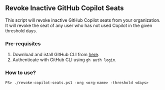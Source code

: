 ## Revoke Inactive GitHub Copilot Seats
This script will revoke inactive GitHub Copilot seats from your organization. It will revoke the seat of any user who has not used Copilot in the given threshold days.
### Pre-requisites
1. Download and istall GitHub CLI from [here](https://cli.github.com/).
2. Authenticate with GitHub CLI using `gh auth login`.

### How to use?
```
PS> ./revoke-copilot-seats.ps1 -org <org-name> -threshold <days>
```